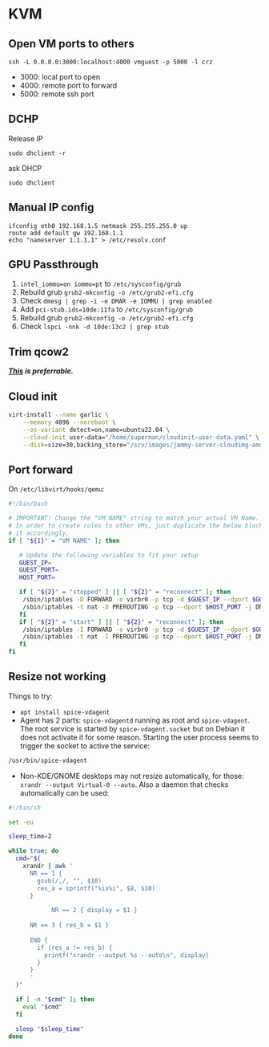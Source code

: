 # KVM



## Open VM ports to others

```
ssh -L 0.0.0.0:3000:localhost:4000 vmguest -p 5000 -l crz
```

* 3000: local port to open
* 4000: remote port to forward
* 5000: remote ssh port

## DCHP 

Release IP

```
sudo dhclient -r
```

ask DHCP

```
sudo dhclient
```

## Manual IP config

```
ifconfig eth0 192.168.1.5 netmask 255.255.255.0 up
route add default gw 192.168.1.1
echo "nameserver 1.1.1.1" > /etc/resolv.conf
```

## GPU Passthrough

1. `intel_iommu=on iommu=pt` to `/etc/sysconfig/grub`
2. Rebuild grub `grub2-mkconfig -o /etc/grub2-efi.cfg`
3. Check `dmesg | grep -i -e DMAR -e IOMMU | grep enabled`
4. Add `pci-stub.ids=10de:11fa` to `/etc/sysconfig/grub`
4. Rebuild grub `grub2-mkconfig -o /etc/grub2-efi.cfg`
5. Check `lspci -nnk -d 10de:13c2 | grep stub`

## Trim qcow2

***[This](https://pve.proxmox.com/wiki/Shrink_Qcow2_Disk_Files) is preferrable.***


## Cloud init

```bash
virt-install --name garlic \
	--memory 4096 --noreboot \
	--os-variant detect=on,name=ubuntu22.04 \
	--cloud-init user-data="/home/superman/cloudinit-user-data.yaml" \
	--disk=size=30,backing_store="/srv/images/jammy-server-cloudimg-amd64-disk-kvm.img"
```

## Port forward

On `/etc/libvirt/hooks/qemu`:

```bash
#!/bin/bash

# IMPORTANT: Change the "VM NAME" string to match your actual VM Name.
# In order to create rules to other VMs, just duplicate the below block and configure
# it accordingly.
if [ "${1}" = "VM NAME" ]; then

   # Update the following variables to fit your setup
   GUEST_IP=
   GUEST_PORT=
   HOST_PORT=

   if [ "${2}" = "stopped" ] || [ "${2}" = "reconnect" ]; then
    /sbin/iptables -D FORWARD -o virbr0 -p tcp -d $GUEST_IP --dport $GUEST_PORT -j ACCEPT
    /sbin/iptables -t nat -D PREROUTING -p tcp --dport $HOST_PORT -j DNAT --to $GUEST_IP:$GUEST_PORT
   fi
   if [ "${2}" = "start" ] || [ "${2}" = "reconnect" ]; then
    /sbin/iptables -I FORWARD -o virbr0 -p tcp -d $GUEST_IP --dport $GUEST_PORT -j ACCEPT
    /sbin/iptables -t nat -I PREROUTING -p tcp --dport $HOST_PORT -j DNAT --to $GUEST_IP:$GUEST_PORT
   fi
fi
```

## Resize not working

Things to try:

- `apt install spice-vdagent`
- Agent has 2 parts: `spice-vdagentd` running as root and `spice-vdagent`. The root service is started by `spice-vdagent.socket` but on Debian it does not activate it for some reason. Starting the user process seems to trigger the socket to active the service:

```bash
/usr/bin/spice-vdagent
```

- Non-KDE/GNOME desktops may not resize automatically, for those: `xrandr --output Virtual-0 --auto`. Also a daemon that checks automatically can be used:

```bash
#!/bin/sh

set -eu

sleep_time=2

while true; do
  cmd="$(
    xrandr | awk '
      NR == 1 {
        gsub(/,/, "", $10)
        res_a = sprintf("%ix%i", $8, $10)
      }

            NR == 2 { display = $1 }
      
      NR == 3 { res_b = $1 }
      
      END {
        if (res_a != res_b) {
          printf("xrandr --output %s --auto\n", display)
        }
      }
      '
  )"

  if [ -n "$cmd" ]; then
    eval "$cmd"
  fi

  sleep "$sleep_time"
done

```